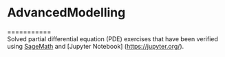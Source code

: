 # AdvancedModelling  
===========  
Solved partial differential equation (PDE) exercises that have been verified using [SageMath](https://www.sagemath.org/) and [Jupyter Notebook] (https://jupyter.org/).  
